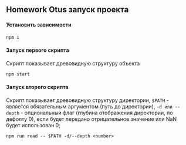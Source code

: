 ## Homework Otus запуск проекта

#### Установить зависимости

```
npm i
```

#### Запуск первого скрипта

Скрипт показывает древовидную структуру объекта

```
npm start
```

#### Запуск второго скрипта

Скрипт показывает древовидную структуру директории, `$PATH` - является обязательным аргументом (путь до директории), `-d или --depth` - опциональный флаг (глубина отображения директории, по дефолту 0), если будет передано отрицательное значение или NaN будет использован 0;

```
npm run read -- $PATH -d/--depth <number>
```
